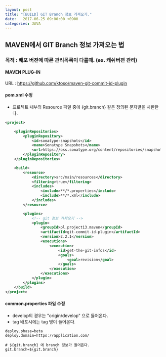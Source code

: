 ```yaml
---
layout: post
title: "[BUILD] GIT Branch 정보 가져오기."
date:   2017-06-25 09:00:00 +0900
categories: JAVA
---
```


## MAVEN에서 GIT Branch 정보 가져오는 법

### 목적 : 배포 버젼에 따른 관리목록이 다를때. (ex. 캐쉬버젼 관리)

#### MAVEN PLUG-IN

URL : https://github.com/ktoso/maven-git-commit-id-plugin

#### pom.xml 수정
 - 프로젝트 내부의 Resource 파일 중에 {git.branch} 같은 정의된 문자열을 치환한다.

~~~xml
<project>

    <pluginRepositories>
        <pluginRepository>
            <id>sonatype-snapshots</id>
            <name>Sonatype Snapshots</name>
            <url>https://oss.sonatype.org/content/repositories/snapshots/</url>
        </pluginRepository>
    </pluginRepositories>

    <build>
        <resource>
            <directory>src/main/resources</directory>
            <filtering>true</filtering>
            <includes>
                <include>**/*.properties</include>
                <include>**/*.xml</include>
            </includes>
        </resource>

        <plugins>
            <!-- git 정보 가져오기 -->
            <plugin>
                <groupId>pl.project13.maven</groupId>
                <artifactId>git-commit-id-plugin</artifactId>
                <version>2.2.1</version>
                <executions>
                    <execution>
                        <id>get-the-git-infos</id>
                        <goals>
                            <goal>revision</goal>
                        </goals>
                    </execution>
                </executions>
            </plugin>
        </plugins>
    </build>
</project>
~~~

#### common.properties 파일 수정
 - develop의 경우는 "origin/develop" 으로 들어온다.
 - tag 배포시에는 tag 명이 들어온다.

~~~
deploy.phase=beta
deploy.domain=https://application.com/

# ${git.branch} 에 branch 정보가 들어온다.
git.branch=${git.branch}
~~~